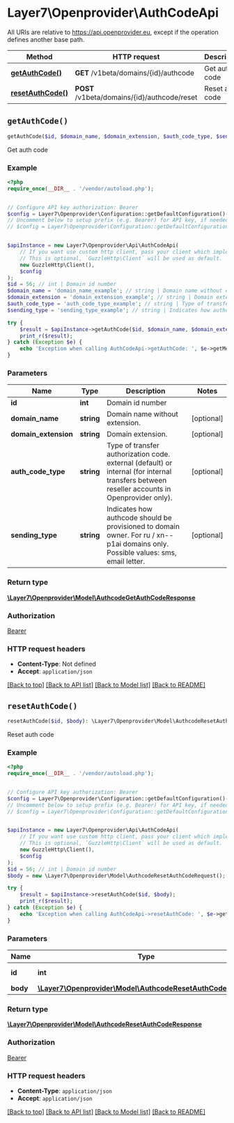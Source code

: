 # Layer7\Openprovider\AuthCodeApi

All URIs are relative to https://api.openprovider.eu, except if the operation defines another base path.

| Method | HTTP request | Description |
| ------------- | ------------- | ------------- |
| [**getAuthCode()**](AuthCodeApi.md#getAuthCode) | **GET** /v1beta/domains/{id}/authcode | Get auth code |
| [**resetAuthCode()**](AuthCodeApi.md#resetAuthCode) | **POST** /v1beta/domains/{id}/authcode/reset | Reset auth code |


## `getAuthCode()`

```php
getAuthCode($id, $domain_name, $domain_extension, $auth_code_type, $sending_type): \Layer7\Openprovider\Model\AuthcodeGetAuthCodeResponse
```

Get auth code

### Example

```php
<?php
require_once(__DIR__ . '/vendor/autoload.php');


// Configure API key authorization: Bearer
$config = Layer7\Openprovider\Configuration::getDefaultConfiguration()->setApiKey('Authorization', 'YOUR_API_KEY');
// Uncomment below to setup prefix (e.g. Bearer) for API key, if needed
// $config = Layer7\Openprovider\Configuration::getDefaultConfiguration()->setApiKeyPrefix('Authorization', 'Bearer');


$apiInstance = new Layer7\Openprovider\Api\AuthCodeApi(
    // If you want use custom http client, pass your client which implements `GuzzleHttp\ClientInterface`.
    // This is optional, `GuzzleHttp\Client` will be used as default.
    new GuzzleHttp\Client(),
    $config
);
$id = 56; // int | Domain id number
$domain_name = 'domain_name_example'; // string | Domain name without extension.
$domain_extension = 'domain_extension_example'; // string | Domain extension.
$auth_code_type = 'auth_code_type_example'; // string | Type of transfer authorization code. external (default) or internal (for internal transfers between reseller accounts in Openprovider only).
$sending_type = 'sending_type_example'; // string | Indicates how authcode should be provisioned to domain owner. For ru / xn--p1ai domains only. Possible values: sms, email letter.

try {
    $result = $apiInstance->getAuthCode($id, $domain_name, $domain_extension, $auth_code_type, $sending_type);
    print_r($result);
} catch (Exception $e) {
    echo 'Exception when calling AuthCodeApi->getAuthCode: ', $e->getMessage(), PHP_EOL;
}
```

### Parameters

| Name | Type | Description  | Notes |
| ------------- | ------------- | ------------- | ------------- |
| **id** | **int**| Domain id number | |
| **domain_name** | **string**| Domain name without extension. | [optional] |
| **domain_extension** | **string**| Domain extension. | [optional] |
| **auth_code_type** | **string**| Type of transfer authorization code. external (default) or internal (for internal transfers between reseller accounts in Openprovider only). | [optional] |
| **sending_type** | **string**| Indicates how authcode should be provisioned to domain owner. For ru / xn--p1ai domains only. Possible values: sms, email letter. | [optional] |

### Return type

[**\Layer7\Openprovider\Model\AuthcodeGetAuthCodeResponse**](../Model/AuthcodeGetAuthCodeResponse.md)

### Authorization

[Bearer](../../README.md#Bearer)

### HTTP request headers

- **Content-Type**: Not defined
- **Accept**: `application/json`

[[Back to top]](#) [[Back to API list]](../../README.md#endpoints)
[[Back to Model list]](../../README.md#models)
[[Back to README]](../../README.md)

## `resetAuthCode()`

```php
resetAuthCode($id, $body): \Layer7\Openprovider\Model\AuthcodeResetAuthCodeResponse
```

Reset auth code

### Example

```php
<?php
require_once(__DIR__ . '/vendor/autoload.php');


// Configure API key authorization: Bearer
$config = Layer7\Openprovider\Configuration::getDefaultConfiguration()->setApiKey('Authorization', 'YOUR_API_KEY');
// Uncomment below to setup prefix (e.g. Bearer) for API key, if needed
// $config = Layer7\Openprovider\Configuration::getDefaultConfiguration()->setApiKeyPrefix('Authorization', 'Bearer');


$apiInstance = new Layer7\Openprovider\Api\AuthCodeApi(
    // If you want use custom http client, pass your client which implements `GuzzleHttp\ClientInterface`.
    // This is optional, `GuzzleHttp\Client` will be used as default.
    new GuzzleHttp\Client(),
    $config
);
$id = 56; // int | Domain id number
$body = new \Layer7\Openprovider\Model\AuthcodeResetAuthCodeRequest(); // \Layer7\Openprovider\Model\AuthcodeResetAuthCodeRequest

try {
    $result = $apiInstance->resetAuthCode($id, $body);
    print_r($result);
} catch (Exception $e) {
    echo 'Exception when calling AuthCodeApi->resetAuthCode: ', $e->getMessage(), PHP_EOL;
}
```

### Parameters

| Name | Type | Description  | Notes |
| ------------- | ------------- | ------------- | ------------- |
| **id** | **int**| Domain id number | |
| **body** | [**\Layer7\Openprovider\Model\AuthcodeResetAuthCodeRequest**](../Model/AuthcodeResetAuthCodeRequest.md)|  | |

### Return type

[**\Layer7\Openprovider\Model\AuthcodeResetAuthCodeResponse**](../Model/AuthcodeResetAuthCodeResponse.md)

### Authorization

[Bearer](../../README.md#Bearer)

### HTTP request headers

- **Content-Type**: `application/json`
- **Accept**: `application/json`

[[Back to top]](#) [[Back to API list]](../../README.md#endpoints)
[[Back to Model list]](../../README.md#models)
[[Back to README]](../../README.md)
